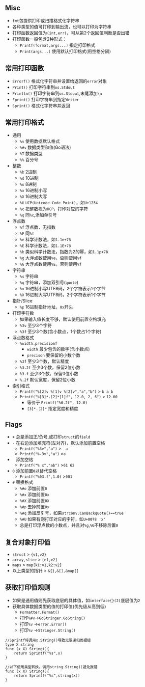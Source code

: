 ## Misc
- `fmt`包提供打印或扫描格式化字符串
- 各种类型的值可打印到输出流，也可以打印为字符串
- 打印函数返回值为`(int,err)`，可从第2个返回值判断是否出错
- 打印函数一般包含2种形式：
    - `Printf(format,args...)` 指定打印格式
    - `Print(args...)`         使用默认打印格式(用空格分隔)

## 常用打印函数
- `Errorf()`   格式化字符串并设置给返回的`error`对象
- `Print()`    打印字符串到`os.Stdout`
- `Println()`  打印字符串到`os.Stdout`,末尾添加`\n`
- `Fprint()`   打印字符串到指定`Writer`
- `Sprint()`   格式化字符串并返回

## 常用打印格式
- 通用
    - `%v`   使用数据默认格式
    - `%#v`  数据类型和值(Go语法)
    - `%T`   数据类型
    - `%%`   百分号
- 整数
    - `%b` 2进制    
    - `%d` 10进制
    - `%o` 8进制
    - `%x` 16进制小写
    - `%X` 16进制大写
    - `%U` `UCP(Unicode Code Point)`，如`U+1234`
    - `%c` 把整数视为`UCP`，打印对应的字符
    - `%q` 同`%c`,添加单引号
- 浮点数
    - `%f` 浮点数，无指数
    - `%F` 同`%f`
    - `%e` 科学计数法，如`1.1e+78`
    - `%E` 科学计数法，如`1.1E+78`
    - `%b` 类似科学计数法，指数为2的幂，如`1.1p+78`
    - `%g` 大浮点数使用`%e`，否则使用`%f`
    - `%G` 大浮点数使用`%E`，否则使用`%f`
- 字符串
    - `%s` 字符串
    - `%q` 字符串，添加双引号(`quote`)
    - `%x` 16进制小写UTF8码，2个字符表示1个字节
    - `%X` 16进制大写UTF8码，2个字符表示1个字节
- 指针/Slice
    - `%p` 16进制指针地址，`0x`开头
- 打印字符数
    - 如果输入值长度不够，默认使用前置空格填充
    - `%3v` 至少3个字符
    - `%3f` 至少3个数(含小数点，1个数占1个字符)
- 浮点数格式
    - `%width.precisionf` 
        - `width`    最少包含的数字(含小数点)
        - `precison` 要保留的小数个数
    - `%3f`   至少3个数，默认精度
    - `%3.2f` 至少3个数，保留2位小数
    - `%3.f`  至少3个数，保留0位小数
    - `%.2f`  默认宽度，保留2位小数
- 索引格式
    - `Printf("%[2]v %[1]v %[2]v","a","b")`    > `b a b`
    - `Printf("%[3]*.[2]*[1]f", 12.0, 2, 6")`  > `12.00`
        - 等价于 `Printf("%6.2f", 12.0)`
        - `[3]*.[2]*` 指定宽度和精度        

## Flags
- `+` 总是添加正/负号,或打印`struct`的`field`
- `-` 在右边添加填充符(左对齐)，默认添加前置空格
    - `Printf("%3v","a")`  >`  a`
    - `Printf("%-3v","a")` >`a  `
- ` ` 添加空格
    - `Printf("% x","ab")` >`61 62`
- `0` 添加前置`0`以替代空格
    - `Printf("%03.f",1.0)` >`001`
- `#` 替换格式
    - `%#o`  添加前置`0`
    - `%#x`  添加前置`0x`
    - `%#X`  添加前置`0X`
    - `%#p`  去掉前置`0x`
    - `%#q`  添加反引号，如果`strconv.CanBackquote()==true`
    - `%#U`  如果有则打印对应的字符，如`U+0078 'x'`
    - 总是打印浮点数的小数点，并且对`%g`,`%G`不移除后置`0`

## 复合对象打印值
- `struct`       > `{v1,v2}`
- `array,slice`  > `[e1,e2]`
- `maps`         > `map[k1:v1,k2:v2]`
- 以上类型的指针 > `&{},&[],&map[]`

## 获取打印值规则
- 如果是通用值则先获取底层的具体值，如`interface{}(2)`底层值为`2`
- 获取具体数据类型的值的打印值(优先级从高到低)
    - `Formatter.Format()`
    - 打印`%#v`->`GoStringer.GoString()`
    - 打印`%v` ->`error.Error()`
    - 打印`%v` ->`Stringer.String()`

```
//Sprintf将调用x.String()导致无限递归而报错
type X string
func (x X) String(){
    return Sprintf("%s",x)
}

//以下使用类型转换，调用string.String()避免报错
func (x X) String(){
    return Sprintf("%s",string(x))
}
```
